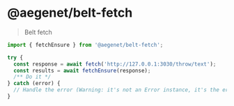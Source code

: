 # @aegenet/belt-fetch

> Belt fetch

```typescript
import { fetchEnsure } from '@aegenet/belt-fetch';

try {
  const response = await fetch('http://127.0.0.1:3030/throw/text');
  const results = await fetchEnsure(response);
  /** Do it */
} catch (error) {
  // Handle the error (Warning: it's not an Error instance, it's the error response).
}
```
